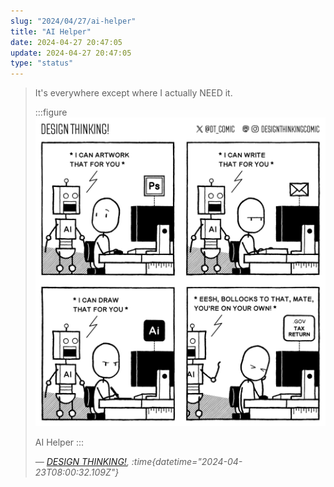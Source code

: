 ```yaml
---
slug: "2024/04/27/ai-helper"
title: "AI Helper"
date: 2024-04-27 20:47:05
update: 2024-04-27 20:47:05
type: "status"
---
```


> It's everywhere except where I actually NEED it.
> 
> :::figure
> ![AI Helper](./images/2024-04-27-20-47-05-ai-helper.png)
>
> AI Helper
> :::
>
> <cite>&mdash; [DESIGN THINKING!](https://designthinkingcomic.substack.com/p/ai-helper), :time{datetime="2024-04-23T08:00:32.109Z"}</cite>
